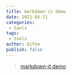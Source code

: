 ```yaml
---
title: markdown-it demo
date: 2021-04-21
categories:
 - tools
tags:
 - tools
author: QiYoe
publish: false
---
```


> [markdown-it demo](https://markdown-it.github.io/)

